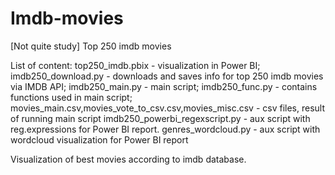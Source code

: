 # Imdb-movies
[Not quite study] Top 250 imdb movies

List of content:
top250_imdb.pbix - visualization in Power BI;
imdb250_download.py - downloads and saves info for top 250 imdb movies via IMDB API;
imdb250_main.py - main script;
imdb250_func.py - contains functions used in main script;
movies_main.csv,movies_vote_to_csv.csv,movies_misc.csv - csv files, result of running main script
imdb250_powerbi_regexscript.py - aux script with reg.expressions for Power BI report.
genres_wordcloud.py - aux script with wordcloud visualization for Power BI report

Visualization of best movies according to imdb database. 
